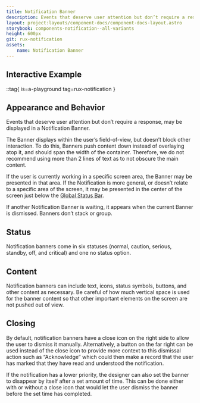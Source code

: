 ```yaml
---
title: Notification Banner
description: Events that deserve user attention but don’t require a response, may be displayed in a Notification Banner.
layout: project:layouts/component-docs/component-docs-layout.astro
storybook: components-notification--all-variants
height: 600px
git: rux-notification
assets:
    name: Notification Banner
---
```

## Interactive Example

::tag{ is=a-playground tag=rux-notification }

## Appearance and Behavior

Events that deserve user attention but don’t require a response, may be displayed in a Notification Banner.

The Banner displays within the user’s field-of-view, but doesn’t block other interaction. To do this, Banners push content down instead of overlaying atop it, and should span the width of the container. Therefore, we do not recommend using more than 2 lines of text as to not obscure the main content.

If the user is currently working in a specific screen area, the Banner may be presented in that area. If the Notification is more general, or doesn’t relate to a specific area of the screen, it may be presented in the center of the screen just below the [Global Status Bar](/components/global-status-bar).

If another Notification Banner is waiting, it appears when the current Banner is dismissed. Banners don’t stack or group.

## Status

Notification banners come in six statuses (normal, caution, serious, standby, off, and critical) and one no status option.

## Content

Notification banners can include text, icons, status symbols, buttons, and other content as necessary. Be careful of how much vertical space is used for the banner content so that other important elements on the screen are not pushed out of view.

## Closing

By default, notification banners have a close icon on the right side to allow the user to dismiss it manually. Alternatively, a button on the far right can be used instead of the close icon to provide more context to this dismissal action such as “Acknowledge” which could then make a record that the user has marked that they have read and understood the notification.

If the notification has a lower priority, the designer can also set the banner to disappear by itself after a set amount of time. This can be done either with or without a close icon that would let the user dismiss the banner before the set time has completed.
